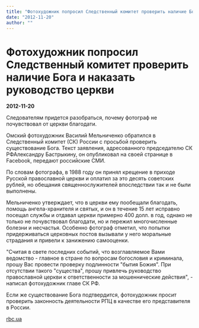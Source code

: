 ```yaml
---
title: "Фотохудожник попросил Следственный комитет проверить наличие Бога и наказать руководство церкви"
date: "2012-11-20"
author: ""
---
```


# Фотохудожник попросил Следственный комитет проверить наличие Бога и наказать руководство церкви

**2012-11-20** 

Следователям придется разобраться, почему фотограф не почувствовал от церкви благодати.

Омский фотохудожник Василий Мельниченко обратился в Следственный комитет (СК) России с просьбой проверить существование Бога. Текст заявления, адресованного председателю СК РФАлександру Бастрыкину, он опубликовал на своей странице в Facebook, передают российские СМИ.

По словам фотографа, в 1988 году он принял крещение в приходе Русской православной церкви и оплатил за это десять советских рублей, но обещания священнослужителей впоследствии так и не были выполнены.

Мельниченко утверждает, что в церкви ему пообещали благодать, помощь ангела-хранителя и святых, и он в течение 15 лет исправно посещал службы и отдавал церкви примерно 400 долл. в год, однако не только не почувствовал благодати, но и пережил многочисленные болезни и несчастья. Особенно фотограф отметил, что попытки придерживаться церковных постов вызывали у него моральные страдания и привели к занижению самооценки.

"Считая в свете последних событий, что возглавляемое Вами ведомство - главное в стране по вопросам богословия и криминала, прошу Вас провести проверку подлинности "бытия Божия". При отсутствии такого "существа", прошу привлечь руководство православной церкви к ответственности за мошеннические действия", - написал фотохудожник главе СК РФ.

Если же существование Бога подтвердится, фотохудожник просит проверить законность деятельности РПЦ в качестве его представителя в России.

[rbc.ua](http://www.rbc.ua/rus/top/show/fotohudozhnik-iz-rossii-poprosil-sledstvennyy-komitet-proverit-18112012093800)
